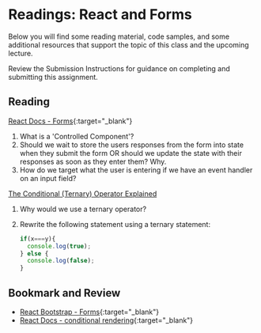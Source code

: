 # Readings: React and Forms

Below you will find some reading material, code samples, and some additional resources that support the topic of this class and the upcoming lecture.

Review the Submission Instructions for guidance on completing and submitting this assignment.

## Reading

[React Docs - Forms](https://reactjs.org/docs/forms.html){:target="_blank"}

  1. What is a 'Controlled Component'?
  1. Should we wait to store the users responses from the form into state when they submit the form OR should we update the state with their responses as soon as they enter them? Why.
  1. How do we target what the user is entering if we have an event handler on an input field?

[The Conditional (Ternary) Operator Explained](https://codeburst.io/javascript-the-conditional-ternary-operator-explained-cac7218beeff)

  1. Why would we use a ternary operator?
  1. Rewrite the following statement using a ternary statement:

     ```javascript
     if(x===y){
       console.log(true);
     } else {
       console.log(false);
     }
     ```

## Bookmark and Review

- [React Bootstrap - Forms](https://react-bootstrap.github.io/forms/overview/){:target="_blank"}
- [React Docs - conditional rendering](https://reactjs.org/docs/conditional-rendering.html){:target="_blank"}
